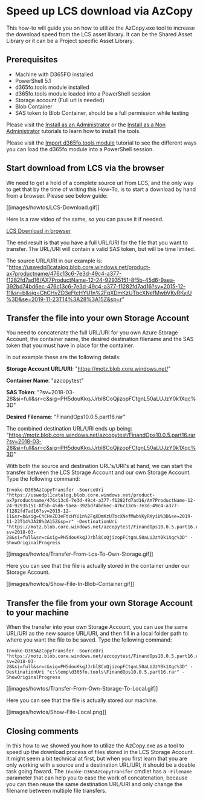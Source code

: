 ﻿# **Speed up LCS download via AzCopy**

This how-to will guide you on how to utilize the AzCopy.exe tool to increase the download speed from the LCS asset library. It can be the Shared Asset Library or it can be a Project specific Asset Library.

## **Prerequisites**
* Machine with D365FO installed
* PowerShell 5.1
* d365fo.tools module installed
* d365fo.tools module loaded into a PowerShell session
* Storage account (Full url is needed)
* Blob Container
* SAS token to Blob Container, should be a full permission while testing

Please visit the [Install as an Administrator](https://github.com/d365collaborative/d365fo.tools/wiki/Tutorial-First-Time-Install-Administrator) or the [Install as a Non Administrator](https://github.com/d365collaborative/d365fo.tools/wiki/Tutorial-First-Time-Install-Non-Administrator) tutorials to learn how to install the tools.

Please visit the [Import d365fo.tools module](https://github.com/d365collaborative/d365fo.tools/wiki/Tutorial-First-Time-Import-Module) tutorial to see the different ways you can load the d365fo.module into a PowerShell session.

## **Start download from LCS via the browser**
We need to get a hold of a complete source url from LCS, and the only way to get that by the time of writing this How-To, is to start a download by hand from a browser. Please see below guide:

[[images/howtos/LCS-Download.gif]]

Here is a raw video of the same, so you can pause it if needed.

[LCS Download in browser](https://streamable.com/ty8rc)

The end result is that you have a full URL/URI for the file that you want to transfer. The URL/URI will contain a valid SAS token, but will be time limited.

The source URL/URI in our example is:
"https://uswedpl1catalog.blob.core.windows.net/product-ax7productname/476c13c6-7e3d-49c4-a377-f1282fd7ad16/AX7ProductName-12-24-92935151-8f5b-45d6-9aea-392bd74bd6ec-476c13c6-7e3d-49c4-a377-f1282fd7ad16?sv=2015-12-11&sr=b&sig=ChCHvZD3eFtcHYU1n%2FqXDmKzUTbcXNefMwbVKyRKyiU%3D&se=2019-11-23T14%3A28%3A15Z&sp=r"

## **Transfer the file into your own Storage Account**
You need to concatenate the full URL/URI for you own Azure Storage Account, the container name, the desired destination filename and the SAS token that you must have in place for the container.

In out example these are the following details:

**Storage Account URL/URI**: "https://motz.blob.core.windows.net/"

**Container Name**: "azcopytest"

**SAS Token**: "?sv=2018-03-28&si=full&sr=c&sig=PH5douKkqJJrbl8CoQjizopFCtgnL50aLUJzY0k1Xqc%3D"

**Desired Filename**: "FinandOps10.0.5.part16.rar"

The combined destination URL/URI ends up being:
"https://motz.blob.core.windows.net/azcopytest/FinandOps10.0.5.part16.rar?sv=2018-03-28&si=full&sr=c&sig=PH5douKkqJJrbl8CoQjizopFCtgnL50aLUJzY0k1Xqc%3D"

With both the source and destination URL's/URI's at hand, we can start the transfer between the LCS Storage Account and our own Storage Account. Type the following command:

```
Invoke-D365AzCopyTransfer -SourceUri "https://uswedpl1catalog.blob.core.windows.net/product-ax7productname/476c13c6-7e3d-49c4-a377-f1282fd7ad16/AX7ProductName-12-24-92935151-8f5b-45d6-9aea-392bd74bd6ec-476c13c6-7e3d-49c4-a377-f1282fd7ad16?sv=2015-12-11&sr=b&sig=ChCHvZD3eFtcHYU1n%2FqXDmKzUTbcXNefMwbVKyRKyiU%3D&se=2019-11-23T14%3A28%3A15Z&sp=r" -DestinationUri "https://motz.blob.core.windows.net/azcopytest/FinandOps10.0.5.part16.rar?sv=2018-03-28&si=full&sr=c&sig=PH5douKkqJJrbl8CoQjizopFCtgnL50aLUJzY0k1Xqc%3D" -ShowOriginalProgress
```

[[images/howtos/Transfer-From-Lcs-To-Own-Storage.gif]]

Here you can see that the file is actually stored in the container under our Storage Account.

[[images/howtos/Show-File-In-Blob-Container.gif]]

## **Transfer the file from your own Storage Account to your machine**
When the transfer into your own Storage Account, you can use the same URL/URI as the new source URL/URI, and then fill in a local folder path to where you want the file to be saved. Type the following command:

```
Invoke-D365AzCopyTransfer -SourceUri "https://motz.blob.core.windows.net/azcopytest/FinandOps10.0.5.part16.rar?sv=2018-03-28&si=full&sr=c&sig=PH5douKkqJJrbl8CoQjizopFCtgnL50aLUJzY0k1Xqc%3D" -DestinationUri "c:\temp\d365fo.tools\FinandOps10.0.5.part16.rar" -ShowOriginalProgress
```

[[images/howtos/Transfer-From-Own-Storage-To-Local.gif]]

Here you can see that the file is actually stored our machine.

[[images/howtos/Show-File-Local.png]]

## **Closing comments**
In this how to we showed you how to utilize the AzCopy.exe as a tool to speed up the download process of files stored in the LCS Storage Account. It might seem a bit technical at first, but when you first learn that you are only working with a source and a destination URL/URI, it should be a doable task going foward. The `Invoke-D365AzCopyTransfer` cmdlet has a `-Filename` parameter that can help you to ease the work of concatenation, because you can then reuse the same destination URL/URI and only change the filename between multiple file transfers.
